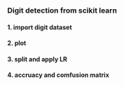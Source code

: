 ### Digit detection from scikit learn

#### 1. import digit dataset
#### 2. plot
#### 3. split and apply LR
#### 4. accruacy and comfusion matrix
